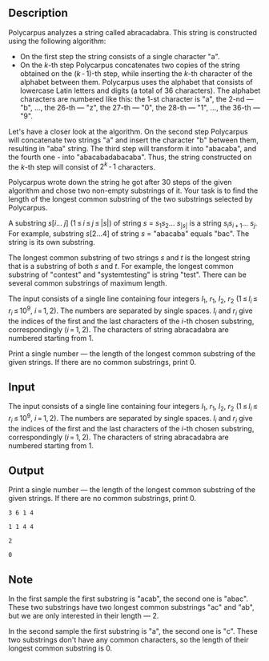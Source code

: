 ## Description

<div><p>Polycarpus analyzes a string called <span class="tex-font-style-it">abracadabra</span>. This string is constructed using the following algorithm: </p><ul> <li> On the first step the string consists of a single character "<span class="tex-font-style-tt">a</span>". </li><li> On the <span class="tex-span"><i>k</i></span>-th step Polycarpus concatenates two copies of the string obtained on the <span class="tex-span">(<i>k</i> - 1)</span>-th step, while inserting the <span class="tex-span"><i>k</i></span>-th character of the alphabet between them. Polycarpus uses the alphabet that consists of lowercase Latin letters and digits (a total of 36 characters). The alphabet characters are numbered like this: the 1-st character is "<span class="tex-font-style-tt">a</span>", the 2-nd — "<span class="tex-font-style-tt">b</span>", ..., the 26-th — "<span class="tex-font-style-tt">z</span>", the 27-th — "<span class="tex-font-style-tt">0</span>", the 28-th — "<span class="tex-font-style-tt">1</span>", ..., the 36-th — "<span class="tex-font-style-tt">9</span>". </li></ul><p>Let's have a closer look at the algorithm. On the second step Polycarpus will concatenate two strings "<span class="tex-font-style-tt">a</span>" and insert the character "<span class="tex-font-style-tt">b</span>" between them, resulting in "<span class="tex-font-style-tt">aba</span>" string. The third step will transform it into "<span class="tex-font-style-tt">abacaba</span>", and the fourth one - into "<span class="tex-font-style-tt">abacabadabacaba</span>". Thus, the string constructed on the <span class="tex-span"><i>k</i></span>-th step will consist of <span class="tex-span">2<sup class="upper-index"><i>k</i></sup> - 1</span> characters. </p><p>Polycarpus wrote down the string he got after 30 steps of the given algorithm and chose two non-empty substrings of it. Your task is to find the length of the longest common substring of the two substrings selected by Polycarpus.</p><p>A substring <span class="tex-span"><i>s</i>[<i>i</i>... <i>j</i>]</span> (<span class="tex-span">1 ≤ <i>i</i> ≤ <i>j</i> ≤ |<i>s</i>|</span>) of string <span class="tex-span"><i>s</i></span> = <span class="tex-span"><i>s</i><sub class="lower-index">1</sub><i>s</i><sub class="lower-index">2</sub>... <i>s</i><sub class="lower-index">|<i>s</i>|</sub></span> is a string <span class="tex-span"><i>s</i><sub class="lower-index"><i>i</i></sub><i>s</i><sub class="lower-index"><i>i</i> + 1</sub>... <i>s</i><sub class="lower-index"><i>j</i></sub></span>. For example, substring <span class="tex-span"><i>s</i>[2...4]</span> of string <span class="tex-span"><i>s</i></span> = "<span class="tex-font-style-tt">abacaba</span>" equals "<span class="tex-font-style-tt">bac</span>". The string is its own substring.</p><p>The longest common substring of two strings <span class="tex-span"><i>s</i></span> and <span class="tex-span"><i>t</i></span> is the longest string that is a substring of both <span class="tex-span"><i>s</i></span> and <span class="tex-span"><i>t</i></span>. For example, the longest common substring of "<span class="tex-font-style-tt">contest</span>" and "<span class="tex-font-style-tt">systemtesting</span>" is string "<span class="tex-font-style-tt">test</span>". There can be several common substrings of maximum length.</p></div><div class="input-specification"><p>The input consists of a single line containing four integers <span class="tex-span"><i>l</i><sub class="lower-index">1</sub></span>, <span class="tex-span"><i>r</i><sub class="lower-index">1</sub></span>, <span class="tex-span"><i>l</i><sub class="lower-index">2</sub></span>, <span class="tex-span"><i>r</i><sub class="lower-index">2</sub></span> (<span class="tex-span">1 ≤ <i>l</i><sub class="lower-index"><i>i</i></sub> ≤ <i>r</i><sub class="lower-index"><i>i</i></sub> ≤ 10<sup class="upper-index">9</sup></span>, <span class="tex-span"><i>i</i> = 1, 2</span>). The numbers are separated by single spaces. <span class="tex-span"><i>l</i><sub class="lower-index"><i>i</i></sub></span> and <span class="tex-span"><i>r</i><sub class="lower-index"><i>i</i></sub></span> give the indices of the first and the last characters of the <span class="tex-span"><i>i</i></span>-th chosen substring, correspondingly (<span class="tex-span"><i>i</i> = 1, 2</span>). The characters of string <span class="tex-font-style-it">abracadabra</span> are numbered starting from <span class="tex-span">1</span>.</p></div><div class="output-specification"><p>Print a single number — the length of the longest common substring of the given strings. If there are no common substrings, print 0.</p></div>

## Input

<p>The input consists of a single line containing four integers <span class="tex-span"><i>l</i><sub class="lower-index">1</sub></span>, <span class="tex-span"><i>r</i><sub class="lower-index">1</sub></span>, <span class="tex-span"><i>l</i><sub class="lower-index">2</sub></span>, <span class="tex-span"><i>r</i><sub class="lower-index">2</sub></span> (<span class="tex-span">1 ≤ <i>l</i><sub class="lower-index"><i>i</i></sub> ≤ <i>r</i><sub class="lower-index"><i>i</i></sub> ≤ 10<sup class="upper-index">9</sup></span>, <span class="tex-span"><i>i</i> = 1, 2</span>). The numbers are separated by single spaces. <span class="tex-span"><i>l</i><sub class="lower-index"><i>i</i></sub></span> and <span class="tex-span"><i>r</i><sub class="lower-index"><i>i</i></sub></span> give the indices of the first and the last characters of the <span class="tex-span"><i>i</i></span>-th chosen substring, correspondingly (<span class="tex-span"><i>i</i> = 1, 2</span>). The characters of string <span class="tex-font-style-it">abracadabra</span> are numbered starting from <span class="tex-span">1</span>.</p>

## Output

<p>Print a single number — the length of the longest common substring of the given strings. If there are no common substrings, print 0.</p>





```input1
3 6 1 4

```




```input2
1 1 4 4

```




```output1
2

```




```output2
0

```



## Note

<p>In the first sample the first substring is "<span class="tex-font-style-tt">acab</span>", the second one is "<span class="tex-font-style-tt">abac</span>". These two substrings have two longest common substrings "<span class="tex-font-style-tt">ac</span>" and "<span class="tex-font-style-tt">ab</span>", but we are only interested in their length — 2.</p><p>In the second sample the first substring is "<span class="tex-font-style-tt">a</span>", the second one is "<span class="tex-font-style-tt">c</span>". These two substrings don't have any common characters, so the length of their longest common substring is 0.</p>
